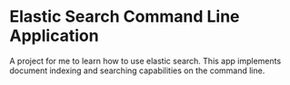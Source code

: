 # Elastic Search Command Line Application
A project for me to learn how to use elastic search. This app implements document indexing and searching capabilities on the command line. 
